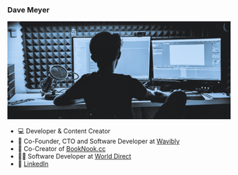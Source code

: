 ### Dave Meyer

![Dave Meyer](/dave-meyer_bg_v2.jpg)

- 💻 Developer & Content Creator
- 🔨 Co-Founder, CTO and Software Developer at [Wavibly](https://wavibly.com?ref=github-profile-dm)
- 🔨 Co-Creator of [BookNook.cc](https://booknook.cc?ref=github-profile-dm)
- 🧑‍💻 Software Developer at [World Direct](https://www.world-direct.at/)
- 👤 [LinkedIn](https://www.linkedin.com/in/david-meyer-5a7a15169/)
